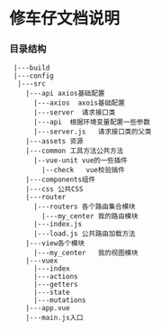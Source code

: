 # 修车仔文档说明

### 目录结构

     |---build
     |---config
      |---src
        |---api axios基础配置
          |---axios  axois基础配置
          |---server  请求接口类
          |---api  根据环境变量配置一些参数
          |---server.js   请求接口类的父类
        |---assets 资源
        |---common 工具方法公共方法
          |--vue-unit vue的一些插件
            |--check   vue校验插件  
        |---components组件
        |---css 公共CSS
        |---router
          |---routers 各个路由集合模块
            |---my_center 我的路由模块
          |---index.js
          |---load.js 公共路由加载方法
        |---view各个模块
          |---my_center   我的视图模块
        |---vuex
          |---index
          |---actions
          |---getters
          |---state
          |---mutations
        |---app.vue
        |---main.js入口

  ```

